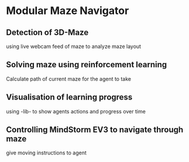 # Modular Maze Navigator

## Detection of 3D-Maze
using live webcam feed of maze to analyze maze layout

## Solving maze using reinforcement learning
Calculate path of current maze for the agent to take

## Visualisation of learning progress
using -lib- to show agents actions and progress over time

## Controlling MindStorm EV3 to navigate through maze
give moving instructions to agent 